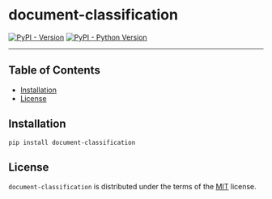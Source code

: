 # document-classification

[![PyPI - Version](https://img.shields.io/pypi/v/document-classification.svg)](https://pypi.org/project/document-classification)
[![PyPI - Python Version](https://img.shields.io/pypi/pyversions/document-classification.svg)](https://pypi.org/project/document-classification)

-----

## Table of Contents

- [Installation](#installation)
- [License](#license)

## Installation

```console
pip install document-classification
```

## License

`document-classification` is distributed under the terms of the [MIT](https://spdx.org/licenses/MIT.html) license.
